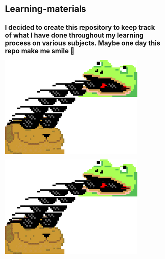 # Learning-materials

I decided to create this repository to keep track of what I have done throughout my learning process on various subjects. Maybe one day this repo make me smile 🥲 
---
![frogg](./src/images/amazing.gif)
<p aling="center">
  <img src="./src/images/amazing.gif"/>  
</p>

